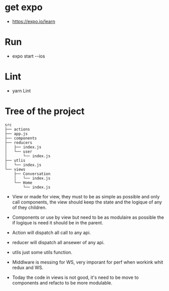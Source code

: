 # get expo
* https://expo.io/learn

# Run
* expo start --ios

# Lint
* yarn Lint

# Tree of the project
```
src
├── actions
├── app.js
├── components
├── reducers
│   ├── index.js
│   └── user
│       └── index.js
├── utlis
│   └── index.js
└── views
    ├── Conversation
    │   └── index.js
    └── Home
        └── index.js
```

* View or made for view, they must to be as simple as possible and only call components, the view should keep the state and the logique of any of they children.
* Components or use by view but need to be as modulaire as possible the if  logique is need it should be in the parent.
* Action will dispatch all call to any  api.
* reducer will dispatch all ansewer of any api.
* utlis just some utils function.

* Middlware is messing for WS, very imporant for perf when workink whit redux and WS.

* Today the code in views is not good, it's need to be move to components and refacto to be more modulable.
